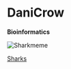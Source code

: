 # DaniCrow
**Bioinformatics**

![Sharkmeme](https://i2.wp.com/www.southernfriedscience.com/wp-content/uploads/2013/11/funny-shark-memes.png)


[Sharks](https://github.com/DaniCrow/Bioinformatics29/blob/master/Sharks.pdf)
